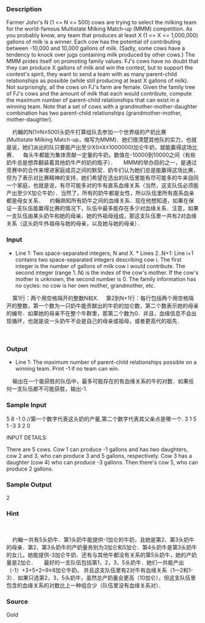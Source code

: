 
### Description
Farmer John's N (1 <= N <= 500) cows are trying to select the milking team for the world-famous Multistate Milking Match-up (MMM) competition. As you probably know, any team that produces at least X (1 <= X <= 1,000,000) gallons of milk is a winner.  Each cow has the potential of contributing between -10,000 and 10,000 gallons of milk. (Sadly, some cows have a tendency to knock over jugs containing milk produced by other cows.)  The MMM prides itself on promoting family values. FJ's cows have no doubt that they can produce X gallons of milk and win the contest, but to support the contest's spirit, they want to send a team with as many parent-child relationships as possible (while still producing at least X gallons of milk). Not surprisingly, all the cows on FJ's farm are female.  Given the family tree of FJ's cows and the amount of milk that each would contribute, compute the maximum number of parent-child relationships that can exist in a winning team. Note that a set of cows with a grandmother-mother-daughter combination has two parent-child relationships (grandmother-mother, mother-daughter).



    约翰的N(1≤N≤500)头奶牛打算组队去参加一个世界级的产奶比赛(Multistate Milking
Match-up，缩写为MMM)．她们很清楚其他队的实力，也就是说，她们派出的队只要能产出至少X(I≤X≤1000000)加仑牛奶，就能赢得这场比赛．    每头牛都能为集体贡献一定量的牛奶，数值在-10000到10000之间（有些奶牛总是想弄翻装着其他奶牛产的奶的瓶子）．
    MMM的举办目的之一，是通过竞赛中的合作来增进家庭成员之间的默契．奶牛们认为她们总是能赢得这场比赛，但为了表示对比赛精神的支持，她们希望在选出的队伍里能有尽可能多的牛来自同一个家庭，也就是说，有尽可能多对的牛有直系血缘关系（当然，这支队伍必须能产出至少X加仑牛奶）．当然了，所有的奶牛都是女性，所以队伍里所有直系血亲都是母女关系．    约翰熟知所有奶牛之间的血缘关系．现在他想知道，如果在保证一支队伍能赢得比赛的情况下，队伍中最多能存在多少对血缘关系．注意，如果一支队伍由某头奶牛和她的母亲、她的外祖母组成，那这支队伍里一共有2对血缘关系（这头奶牛外祖母与她的母亲，以及她与她的母亲）．


### Input
* Line 1: Two space-separated integers, N and X.  * Lines 2..N+1: Line i+1 contains two space-separated integers         describing cow i. The first integer is the number of gallons         of milk cow i would contribute. The second integer (range         1..N) is the index of the cow's mother. If the cow's mother is         unknown, the second number is 0. The family information has no         cycles: no cow is her own mother, grandmother, etc. 




    第1行：两个用空格隔开的整数N和X.
    第2到N+1行：每行包括两个用空格隔开的整数，第一个数为一只奶牛能贡献出的牛奶的加仑数，第二个数表示她的母亲的编号．如果她的母亲不在整个牛群里，那第二个数为0．并且，血缘信息不会出现循环，也就是说一头奶牛不会是自己的母亲或祖母，或者更高代的祖先．

   




### Output
* Line 1: The maximum number of parent-child relationships possible on         a winning team. Print -1 if no team can win.

    输出在一个能获胜的队伍中，最多可能存在的有血缘关系的牛的对数．如果任何一支队伍都不可能获胜，输出-1.

### Sample Input
5 8
-1 0   //第一个数字代表这头奶的产量,第二个数字代表其父亲点是哪一个.
3 1
5 1
-3 3
2 0

INPUT DETAILS:

There are 5 cows. Cow 1 can produce -1 gallons and has two daughters, cow
2 and 3, who can produce 3 and 5 gallons, respectively. Cow 3 has a
daughter (cow 4) who can produce -3 gallons. Then there's cow 5, who can
produce 2 gallons.


### Sample Output
2


### Hint
 


    约翰一共有5头奶牛．第1头奶牛能提供-1加仑的牛奶，且她是第2、第3头奶牛的母亲．第2、第3头奶牛的产奶量务别为3加仑和5加仑．第4头奶牛是第3头奶牛的女儿，她能提供-3加仑牛奶．还有与其他牛都没有关系的第5头奶牛，她的产奶量是2加仑．
    最好的一支队伍包括第1，2，3，5头奶牛．她们一共能产出（-1）+3+5+2=9≥8加仑牛奶，
并且这支队伍里有2对牛有血缘关系（1—2和1-3）．如果只选第2，3，5头奶牛，虽然总产奶量会更高（10加仑），但这支队伍里包含的血缘关系的对数比上一种组合少（队伍里没有血缘关系对）．


### Source
Gold